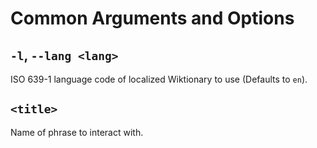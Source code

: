 # Common Arguments and Options

## **`-l`**, `--lang <lang>`

ISO 639-1 language code of localized Wiktionary to use (Defaults to `en`).

## **`<title>`**

Name of phrase to interact with.
